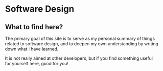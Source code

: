 # Software Design

## What to find here?

The primary goal of this site is to serve as my personal summary of things related to software design,
and to deepen my own understanding by writing down what I have learned.

It is not really aimed at other developers, but if you find something useful for yourself here, good for you!